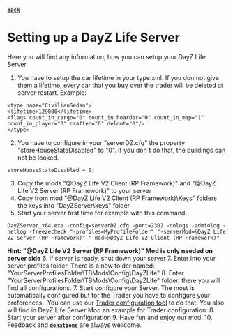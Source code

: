 [**`back`**](./Readme.md)

# Setting up a DayZ Life Server

Here you will find any information, how you can setup your DayZ Life Server.
1. You have to setup the car lifetime in your type.xml. If you don not give them a lifetime, every car that you buy over the trader will be deleted at server restart.
Example:
<pre class="language-markup"><code>&lt;type name="CivilianSedan"&gt;
&lt;lifetime&gt;129000&lt;/lifetime&gt;
&lt;flags count_in_cargo="0" count_in_hoarder="0" count_in_map="1" count_in_player="0" crafted="0" deloot="0"/&gt;
&lt;/type&gt;</code></pre>
2. You have to configure in your "serverDZ.cfg" the property "storeHouseStateDisabled" to "0". If you don´t do that, the buildings can not be looked. 
<pre class="language-markup"><code>storeHouseStateDisabled = 0;</code></pre>
3. Copy the mods "@DayZ Life V2 Client (RP Framework)" and "@DayZ Life V2 Server (RP Framework)" to your server
4. Copy from mod "@DayZ Life V2 Client (RP Framework)\Keys" folders the keys into "DayZServer\keys" folder
5. Start your server first time for example with this command:
<pre class="language-markup"><code>DayZServer_x64.exe -config=serverDZ.cfg -port=2302 -dologs -adminlog -netlog -freezecheck "-profiles=MyProfileFolder" "-serverMod=@DayZ Life V2 Server (RP Framework)" "-mod=@DayZ Life V2 Client (RP Framework)"</code></pre>
**Hint: "@DayZ Life V2 Server (RP Framework)" Mod is only needed on server side**
6. if server is ready, shut down your server
7. Enter into your server profiles folder. There is a new folder named: "YourServerProfilesFolder\TBMods\Config\DayZLife"
8. Enter "YourServerProfilesFolder\TBMods\Config\DayZLife" folder, there you will find all configurations.
7. Start configure your Server. The most is automatically configured but for the Trader you have to configure your preferences.  You can use our <a href="https://tools.dayz-life.net/category-editor/add-items">Trader configuration tool</a> to do that. You also will find in DayZ Life Server Mod an example for Trader configuration.
8. Start your server after configuration
9. Have fun and enjoy our mod.
10. Feedback and [**`donations`**](https://www.paypal.com/donate/?hosted_button_id=8UASRGVP88YE4) are always wellcome.